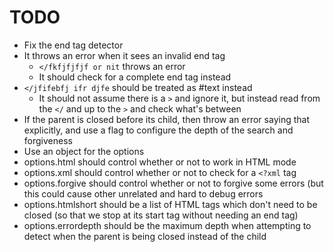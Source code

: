# TODO
- Fix the end tag detector
 - It throws an error when it sees an invalid end tag
   - `</fkfjfjfjf or nit` throws an error
   - It should check for a complete end tag instead
  - `</jfifebfj ifr djfe` should be treated as #text instead
    - It should not assume there is a `>` and ignore it, but instead read from the `</` and up to the `>` and check what's between
 - If the parent is closed before its child, then throw an error saying that explicitly, and use a flag to configure the depth of the search and forgiveness
- Use an object for the options
 - options.html should control whether or not to work in HTML mode
 - options.xml should control whether or not to check for a `<?xml` tag
 - options.forgive should control whether or not to forgive some errors (but this could cause other unrelated and hard to debug errors
 - options.htmlshort should be a list of HTML tags which don't need to be closed (so that we stop at its start tag without needing an end tag)
 - options.errordepth should be the maximum depth when attempting to detect when the parent is being closed instead of the child
